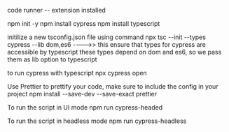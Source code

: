 code runner -- extension installed

npm init -y
npm install cypress
npm install typescript

initilize a new tsconfig.json file using command
npx tsc --init --types cypress --lib dom,es6    ---->> this ensure that types for cypress are accessible by typescript
these types depend on dom and es6, so we pass them as lib option to typescript

to run cypress with typescript
npx cypress open

Use Prettier to prettify your code, make sure to include the config in your project
npm install --save-dev --save-exact prettier

To run the script in UI mode
npm run cypress-headed

To run the script in headless mode
npm run cypress-headless

